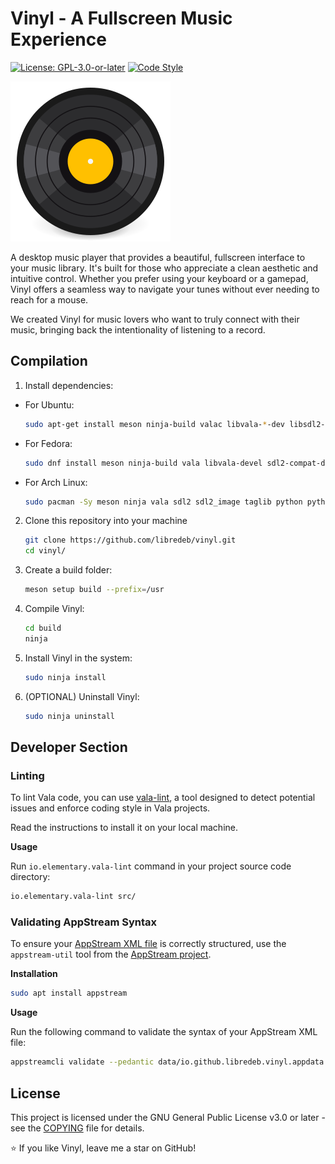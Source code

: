 # Vinyl - A Fullscreen Music Experience

[![License: GPL-3.0-or-later](https://img.shields.io/badge/License-GPL%203.0--or--later-green.svg)](https://opensource.org/licenses/GPL-3.0)
[![Code Style](https://img.shields.io/badge/code%20style-Vala-purple.svg)](https://wiki.gnome.org/Projects/Vala)

![icon](./data/icons/128/vinyl.svg)

A desktop music player that provides a beautiful, fullscreen interface to your music library. It's built for those who appreciate a clean aesthetic and intuitive control. Whether you prefer using your keyboard or a gamepad, Vinyl offers a seamless way to navigate your tunes without ever needing to reach for a mouse.

We created Vinyl for music lovers who want to truly connect with their music, bringing back the intentionality of listening to a record.

## Compilation

   1. Install dependencies:
   * For Ubuntu:
      ```sh
      sudo apt-get install meson ninja-build valac libvala-*-dev libsdl2-dev libsdl2-image-dev libtagc0-dev python3 python3-wheel python3-setuptools
      ```
   * For Fedora:
      ```sh
      sudo dnf install meson ninja-build vala libvala-devel sdl2-compat-devel SDL2_image-devel taglib-devel python3 python3-wheel python3-setuptools
      ```
   * For Arch Linux:
      ```sh
      sudo pacman -Sy meson ninja vala sdl2 sdl2_image taglib python python-wheel python-setuptools
      ```
   2. Clone this repository into your machine
      ```sh
      git clone https://github.com/libredeb/vinyl.git
      cd vinyl/
      ```
   3. Create a build folder:
      ```sh
      meson setup build --prefix=/usr
      ```
   4. Compile Vinyl:
      ```sh
      cd build
      ninja
      ```
   5. Install Vinyl in the system:
      ```sh
      sudo ninja install
      ```
   6. (OPTIONAL) Uninstall Vinyl:
      ```sh
      sudo ninja uninstall
      ```

## Developer Section

### Linting

To lint Vala code, you can use [vala-lint](https://github.com/vala-lang/vala-lint), a tool designed to detect potential issues and enforce coding style in Vala projects.

Read the instructions to install it on your local machine.

**Usage**

Run `io.elementary.vala-lint` command in your project source code directory:

```sh
io.elementary.vala-lint src/
```

### Validating AppStream Syntax

To ensure your [AppStream XML file](data/io.github.libredeb.vinyl.appdata.xml.in) is correctly structured, use the `appstream-util` tool from the [AppStream project](https://www.freedesktop.org/software/appstream/docs/).

**Installation**

```sh
sudo apt install appstream
```

**Usage**

Run the following command to validate the syntax of your AppStream XML file:

```sh
appstreamcli validate --pedantic data/io.github.libredeb.vinyl.appdata.xml.in
```

## License

This project is licensed under the GNU General Public License v3.0 or later - see the [COPYING](COPYING) file for details.

⭐ If you like Vinyl, leave me a star on GitHub!